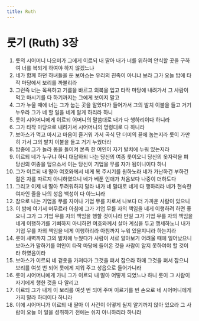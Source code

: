 ```yaml
---
title: Ruth
---
```


# 룻기 (Ruth) 3장
1. 룻의 시어머니 나오미가 그에게 이르되 내 딸아 내가 너를 위하여 안식할 곳을 구하여 너를 복되게 하여야 하지 않겠느냐
1. 네가 함께 하던 하녀들을 둔 보아스는 우리의 친족이 아니냐 보라 그가 오늘 밤에 타작 마당에서 보리를 까불리라
1. 그런즉 너는 목욕하고 기름을 바르고 의복을 입고 타작 마당에 내려가서 그 사람이 먹고 마시기를 다 하기까지는 그에게 보이지 말고
1. 그가 누울 때에 너는 그가 눕는 곳을 알았다가 들어가서 그의 발치 이불을 들고 거기 누우라 그가 네 할 일을 네게 알게 하리라 하니
1. 룻이 시어머니에게 이르되 어머니의 말씀대로 내가 다 행하리이다 하니라
1. 그가 타작 마당으로 내려가서 시어머니의 명령대로 다 하니라
1. 보아스가 먹고 마시고 마음이 즐거워 가서 곡식 단 더미의 끝에 눕는지라 룻이 가만히 가서 그의 발치 이불을 들고 거기 누웠더라
1. 밤중에 그가 놀라 몸을 돌이켜 본즉 한 여인이 자기 발치에 누워 있는지라
1. 이르되 네가 누구냐 하니 대답하되 나는 당신의 여종 룻이오니 당신의 옷자락을 펴 당신의 여종을 덮으소서 이는 당신이 기업을 무를 자가 됨이니이다 하니
1. 그가 이르되 내 딸아 여호와께서 네게 복 주시기를 원하노라 네가 가난하건 부하건 젊은 자를 따르지 아니하였으니 네가 베푼 인애가 처음보다 나중이 더하도다
1. 그리고 이제 내 딸아 두려워하지 말라 내가 네 말대로 네게 다 행하리라 네가 현숙한 여자인 줄을 나의 성읍 백성이 다 아느니라
1. 참으로 나는 기업을 무를 자이나 기업 무를 자로서 나보다 더 가까운 사람이 있으니
1. 이 밤에 여기서 머무르라 아침에 그가 기업 무를 자의 책임을 네게 이행하려 하면 좋으니 그가 그 기업 무를 자의 책임을 행할 것이니라 만일 그가 기업 무를 자의 책임을 네게 이행하기를 기뻐하지 아니하면 여호와께서 살아 계심을 두고 맹세하노니 내가 기업 무를 자의 책임을 네게 이행하리라 아침까지 누워 있을지니라 하는지라
1. 룻이 새벽까지 그의 발치에 누웠다가 사람이 서로 알아보기 어려울 때에 일어났으니 보아스가 말하기를 여인이 타작 마당에 들어온 것을 사람이 알지 못하여야 할 것이라 하였음이라
1. 보아스가 이르되 네 겉옷을 가져다가 그것을 펴서 잡으라 하매 그것을 펴서 잡으니 보리를 여섯 번 되어 룻에게 지워 주고 성읍으로 들어가니라
1. 룻이 시어머니에게 가니 그가 이르되 내 딸아 어떻게 되었느냐 하니 룻이 그 사람이 자기에게 행한 것을 다 알리고
1. 이르되 그가 내게 이 보리를 여섯 번 되어 주며 이르기를 빈 손으로 네 시어머니에게 가지 말라 하더이다 하니라
1. 이에 시어머니가 이르되 내 딸아 이 사건이 어떻게 될지 알기까지 앉아 있으라 그 사람이 오늘 이 일을 성취하기 전에는 쉬지 아니하리라 하니라
